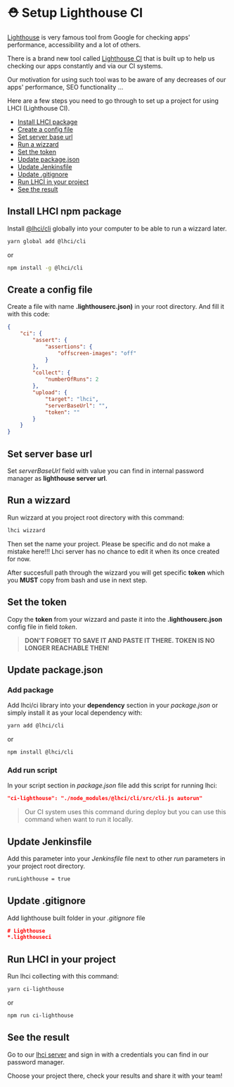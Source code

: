 # ⛑ Setup Lighthouse CI

[Lighthouse](https://developers.google.com/web/tools/lighthouse) is very famous tool from Google for checking apps' performance, accessibility and a lot of others.

There is a brand new tool called [Lighthouse CI](https://github.com/GoogleChrome/lighthouse-ci) that is built up to help us checking our apps constantly and via our CI systems.

Our motivation for using such tool was to be aware of any decreases of our apps' performance, SEO functionality ...

Here are a few steps you need to go through to set up a project for using LHCI (Lighthouse CI).

* [Install LHCI package](#install-lhci-npm-package)
* [Create a config file](#create-a-config-file)
* [Set server base url](#set-server-base-url)
* [Run a wizzard](#run-a-wizzard)
* [Set the token](#set-the-token)
* [Update package.json](#update-package.json)
* [Update Jenkinsfile](#update-jenkinsfile)
* [Update .gitignore](#update-.gitignore)
* [Run LHCI in your project](#run-lhci-in-your-project)
* [See the result](#see-the-result)

## Install LHCI npm package
Install [@lhci/cli](https://www.npmjs.com/package/@lhci/cli) globally into your computer to be able to run a wizzard later.

```bash
yarn global add @lhci/cli
```

or

```bash
npm install -g @lhci/cli
```

## Create a config file
Create a file with name **.lighthouserc.json)** in your root directory. And fill it with this code:

```json
{
    "ci": {
        "assert": {
            "assertions": {
                "offscreen-images": "off"
            }
        },
        "collect": {
            "numberOfRuns": 2
        },
        "upload": {
            "target": "lhci",
            "serverBaseUrl": "",
            "token": ""
        }
    }
}
```

## Set server base url
Set *serverBaseUrl* field with value you can find in internal password manager as **lighthouse server url**.

## Run a wizzard
Run wizzard at you project root directory with this command:

```bash
lhci wizzard
```

Then set the name your project. Please be specific and do not make a mistake here!!! Lhci server has no chance to edit it when its once created for now.

After succesfull path through the wizzard you will get specific **token** which you **MUST** copy from bash and use in next step.

## Set the token
Copy the **token** from your wizzard and paste it into the **.lighthouserc.json** config file in field *token*. 

> **DON'T FORGET TO SAVE IT AND PASTE IT THERE. TOKEN IS NO LONGER REACHABLE THEN!**

## Update package.json
### Add package
Add lhci/ci library into your **dependency** section in your *package.json* or simply install it as your local dependency with:

```bash
yarn add @lhci/cli
```

or

```bash
npm install @lhci/cli
```

### Add run script
In your script section in *package.json* file add this script for running lhci:

```json
"ci-lighthouse": "./node_modules/@lhci/cli/src/cli.js autorun"
```

> Our CI system uses this command during deploy but you can use this command when want to run it locally.


## Update Jenkinsfile
Add this parameter into your *Jenkinsfile* file next to other *run* parameters in your project root directory.
```bash
runLighthouse = true
```

## Update .gitignore
Add lighthouse built folder in your *.gitignore* file
```json
# Lighthouse
*.lighthouseci
```

## Run LHCI in your project
Run lhci collecting with this command:

```bash
yarn ci-lighthouse
```

or

```bash
npm run ci-lighthouse
```

## See the result
Go to our [lhci server](https://lhci.ack.ee/) and sign in with a credentials you can find in our password manager.

Choose your project there, check your results and share it with your team!
